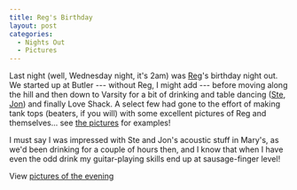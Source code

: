 ```yaml
---
title: Reg's Birthday
layout: post
categories:
  - Nights Out
  - Pictures
---
```

Last night (well, Wednesday night, it's 2am) was [Reg](https://pictures.scholesmafia.co.uk/index.php/?profile=88)'s birthday night out. We started up at Butler --- without Reg, I might add --- before moving along the hill and then down to Varsity for a bit of drinking and table dancing ([Ste](https://pictures.scholesmafia.co.uk/index.php/?profile=126), [Jon](https://pictures.scholesmafia.co.uk/index.php/?profile=267)) and finally Love Shack. A select few had gone to the effort of making tank tops (beaters, if you will) with some excellent pictures of Reg and themselves... see [the pictures](https://pictures.scholesmafia.co.uk/index.php/2007/02/07.02.07_08.02.07-reg's-birthday/) for examples!

I must say I was impressed with Ste and Jon's acoustic stuff in Mary's, as we'd been drinking for a couple of hours then, and I know that when I have even the odd drink my guitar-playing skills end up at sausage-finger level!

View [pictures of the evening](https://pictures.scholesmafia.co.uk/index.php/2007.02/07.02.07_08.02.07-reg's-birthday/)

